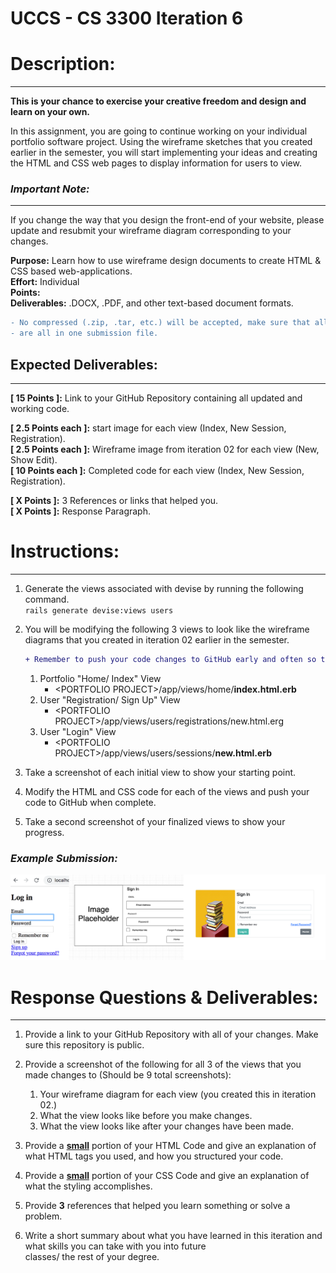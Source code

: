 # UCCS - CS 3300 Iteration 6

# Description:

---
**This is your chance to exercise your creative freedom and design and learn on your own.**

In this assignment, you are going to continue working on your individual portfolio software project. Using the wireframe
sketches that you created earlier in the semester, you will start implementing your ideas and creating the HTML and CSS
web pages to display information for users to view. <br>

### _Important  Note:_

---
If you change the way that you design the front-end of your website, please update and resubmit your wireframe diagram
corresponding to your changes. <br>

**Purpose:** Learn how to use wireframe design documents to create HTML & CSS based web-applications.<br>
**Effort:** Individual <br>
**Points:** <br>
**Deliverables:** .DOCX, .PDF, and other text-based document formats.

```diff 
- No compressed (.zip, .tar, etc.) will be accepted, make sure that all deliverables
- are all in one submission file.
 ```

## Expected Deliverables:

---
[//]: # (This deliverable is critical and MUST be included)
**[ 15 Points ]:** Link to your GitHub Repository containing all updated and working code.<br>

[//]: # (45 total points: 15 total points for each set of deliverables, there should be 3 images)
**[ 2.5  Points each ]:** start image for each view (Index, New Session, Registration). <br>
**[ 2.5  Points each ]:** Wireframe image from iteration 02 for each view (New, Show Edit). <br>
**[ 10 Points each ]:** Completed code for each view (Index, New Session, Registration). <br>

[//]: # (15 points for the write up)
**[ X  Points ]:** 3 References or links that helped you. <br>
**[ X Points ]:** Response Paragraph. <br>

# Instructions:

---

1. Generate the views associated with devise by running the following command. <br>
   `rails generate devise:views users`


2. You will be modifying the following 3 views to look like the wireframe diagrams that you created in iteration 02 earlier in the semester. <br>
   ```diff
   + Remember to push your code changes to GitHub early and often so that you avoid losing completed work.
   ```
    1. Portfolio "Home/ Index" View <br>
        - \<PORTFOLIO PROJECT\>/app/views/home/**index.html.erb** <br>
    2. User "Registration/ Sign Up" View <br>            
        - \<PORTFOLIO PROJECT\>/app/views/users/registrations/new.html.erg <br>
    3. User "Login" View <br>           
        - \<PORTFOLIO PROJECT\>/app/views/users/sessions/**new.html.erb** <br>


3. Take a screenshot of each initial view to show your starting point.


4. Modify the HTML and CSS code for each of the views and push your code to GitHub when complete.<br>


5. Take a second screenshot of your finalized views to show your progress.

### _**Example Submission:**_
![](ExampleSubmission.png)


# Response Questions & Deliverables:

---
1. Provide a link to your GitHub Repository with all of your changes. Make sure this repository is public.


2. Provide a screenshot of the following for all 3 of the views that you made changes to (Should be 9 total screenshots):
    1. Your wireframe diagram for each view (you created this in iteration 02.)
    2. What the view looks like before you make changes.
    3. What the view looks like after your changes have been made.


2. Provide a <ins> **small**</ins> portion of your HTML Code and give an explanation of what HTML tags you used, and how you
   structured your code.


3. Provide a <ins> **small**</ins> portion of your CSS Code and give an explanation of what the styling accomplishes.


4. Provide **3** references that helped you learn something or solve a problem.


5. Write a short summary about what you have learned in this iteration and what skills you can take with you into future <br>
classes/ the rest of your degree.


